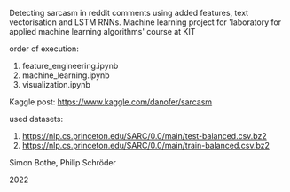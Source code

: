 Detecting sarcasm in reddit comments using added features, text vectorisation and LSTM RNNs.
Machine learning project for 'laboratory for applied machine learning algorithms' course at KIT

order of execution:
1. feature_engineering.ipynb
2. machine_learning.ipynb
3. visualization.ipynb

Kaggle post:
    https://www.kaggle.com/danofer/sarcasm

used datasets: 
1. https://nlp.cs.princeton.edu/SARC/0.0/main/test-balanced.csv.bz2
2. https://nlp.cs.princeton.edu/SARC/0.0/main/train-balanced.csv.bz2

Simon Bothe, Philip Schröder

2022